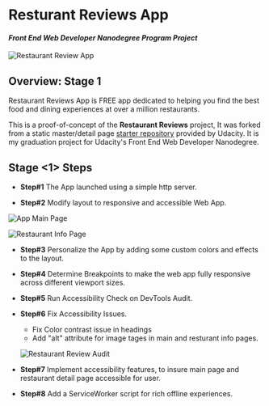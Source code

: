 # Resturant Reviews App

#### _Front End Web Developer Nanodegree Program Project_


![Restaurant Review App](https://github.com/HudaKhalil/RestaurantReviewsApp/blob/master/img/RestaurantReviewApp.jpg)

## Overview: Stage 1

Restaurant Reviews App is FREE app dedicated to helping you find the best food and dining experiences at over a million restaurants.

This is a proof-of-concept of the **Restaurant Reviews** project, It was forked from a static master/detail page [starter repository](https://github.com/udacity/mws-restaurant-stage-1) provided by Udacity. It is my graduation project for Udacity's Front End Web Developer Nanodegree.

## Stage <1> Steps

- **Step#1** The App launched using a simple http server.

- **Step#2** Modify layout to responsive and accessible Web App.

![App Main Page](https://github.com/HudaKhalil/RestaurantReviewsApp/blob/master/img/main_page.png)

![Restaurant Info Page](https://github.com/HudaKhalil/RestaurantReviewsApp/blob/master/img/Reviews_page.png)

- **Step#3** Personalize the App by adding some custom colors and effects to the layout.

- **Step#4** Determine Breakpoints to make the web app fully responsive across different  viewport sizes.

- **Step#5** Run Accessibility Check on DevTools Audit.

- **Step#6** Fix Accessibility Issues.

    - Fix Color contrast issue in headings
    - Add "alt" attribute for image tages in main and resturant info pages.
    
    ![Restaurant Review Audit](https://github.com/HudaKhalil/RestaurantReviewsApp/blob/master/img/Audit.JPG)
    
- **Step#7** Implement accessibility features, to insure  main page and restaurant detail page accessible for user.

- **Step#8** Add a ServiceWorker script  for rich offline experiences.


